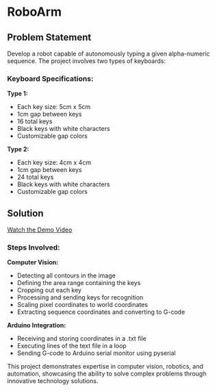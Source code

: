 # RoboArm

## Problem Statement
Develop a robot capable of autonomously typing a given alpha-numeric sequence. The project involves two types of keyboards:

### Keyboard Specifications:
**Type 1:**
- Each key size: 5cm x 5cm
- 1cm gap between keys
- 16 total keys
- Black keys with white characters
- Customizable gap colors

**Type 2:**
- Each key size: 4cm x 4cm
- 1cm gap between keys
- 24 total keys
- Black keys with white characters
- Customizable gap colors

## Solution
[Watch the Demo Video](https://user-images.githubusercontent.com/97799598/227696134-cd46ca04-2180-44d1-9945-973e23f56c74.mp4)

### Steps Involved:
**Computer Vision:**
- Detecting all contours in the image
- Defining the area range containing the keys
- Cropping out each key
- Processing and sending keys for recognition
- Scaling pixel coordinates to world coordinates
- Extracting sequence coordinates and converting to G-code

**Arduino Integration:**
- Receiving and storing coordinates in a .txt file
- Executing lines of the text file in a loop
- Sending G-code to Arduino serial monitor using pyserial

This project demonstrates expertise in computer vision, robotics, and automation, showcasing the ability to solve complex problems through innovative technology solutions.